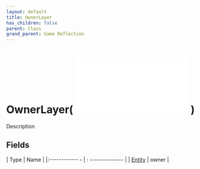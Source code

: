 ```yaml
---
layout: default
title: OwnerLayer
has_children: false
parent: Class
grand_parent: Game Reflection
---
```

# OwnerLayer( ![ CellLayer ](game-reflection/classes/cell_layer.md) )
Description 

## Fields
| Type | Name |
|:------------ - | : -------------- |
| [Entity](game-reflection/classes/entity.md) | owner |
